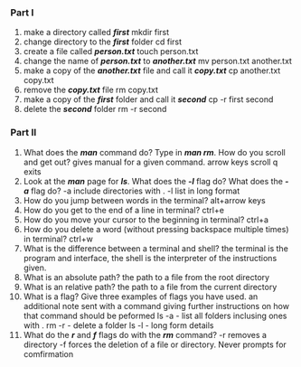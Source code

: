 ### ****Part I****

1. make a directory called ***first***
    mkdir first
2. change directory to the ***first*** folder
    cd first
3. create a file called ***person.txt***
   touch person.txt
4. change the name of ***person.txt*** to ***another.txt***
   mv person.txt another.txt
5. make a copy of the ***another.txt*** file and call it ***copy.txt***
   cp another.txt copy.txt
6. remove the ***copy.txt*** file
   rm copy.txt
7. make a copy of the ***first*** folder and call it ***second***
   cp -r first second
8. delete the ***second*** folder
   rm -r second

### ****Part II****

1. What does the ***man*** command do? Type in ***man rm***. How do you scroll and get out?
    gives manual for a given command.
    arrow keys scroll
    q exits
2. Look at the ***man*** page for ***ls***. What does the ***-l*** flag do? What does the ***-a*** flag do?
  -a include directories with .
  -l list in long format
3. How do you jump between words in the terminal?
   alt+arrow keys
4. How do you get to the end of a line in terminal?
   ctrl+e
5. How do you move your cursor to the beginning in terminal?
   ctrl+a
6. How do you delete a word (without pressing backspace multiple times) in terminal?
   ctrl+w
7. What is the difference between a terminal and shell?
   the terminal is the program and interface, the shell is the interpreter of the instructions given.
8. What is an absolute path?
   the path to a file from the root directory
9.  What is an relative path?
    the path to a file from the current directory
10. What is a flag? Give three examples of flags you have used.
    an additional note sent with a command giving further instructions on how that command should be peformed
    ls -a - list all folders inclusing ones with .
    rm -r - delete a folder
    ls -l - long form details
11. What do the ***r*** and ***f*** flags do with the ***rm*** command?
    -r removes a directory
    -f forces the deletion of a file or directory.  Never prompts for comfirmation